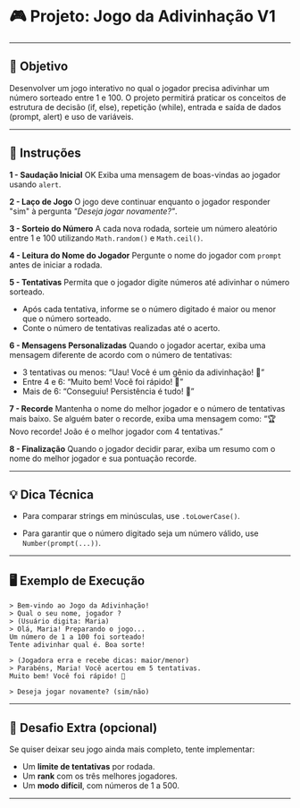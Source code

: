 # 🎮 Projeto: Jogo da Adivinhação V1

---

## 🎯 Objetivo
Desenvolver um jogo interativo no qual o jogador precisa adivinhar um número sorteado entre 1 e 100. O projeto permitirá praticar os conceitos de estrutura de decisão (if, else), repetição (while), entrada e saída de dados (prompt, alert) e uso de variáveis.

---

## 📝 Instruções

**1 - Saudação Inicial** OK
Exiba uma mensagem de boas-vindas ao jogador usando `alert`.

**2 - Laço de Jogo**
O jogo deve continuar enquanto o jogador responder "sim" à pergunta *"Deseja jogar novamente?"*.

**3 - Sorteio do Número**
A cada nova rodada, sorteie um número aleatório entre 1 e 100 utilizando `Math.random()` e `Math.ceil()`.

**4 - Leitura do Nome do Jogador**
Pergunte o nome do jogador com `prompt` antes de iniciar a rodada.

**5 - Tentativas**
Permita que o jogador digite números até adivinhar o número sorteado.

- Após cada tentativa, informe se o número digitado é maior ou menor que o número sorteado.
- Conte o número de tentativas realizadas até o acerto.

**6 - Mensagens Personalizadas**
Quando o jogador acertar, exiba uma mensagem diferente de acordo com o número de tentativas:

- 3 tentativas ou menos: “Uau! Você é um gênio da adivinhação! 🧠”
- Entre 4 e 6: “Muito bem! Você foi rápido! 🚀”
- Mais de 6: “Conseguiu! Persistência é tudo! 💪”

**7 - Recorde**
Mantenha o nome do melhor jogador e o número de tentativas mais baixo.
Se alguém bater o recorde, exiba uma mensagem como:
“🏆 Novo recorde! João é o melhor jogador com 4 tentativas.”

**8 - Finalização**
Quando o jogador decidir parar, exiba um resumo com o nome do melhor jogador e sua pontuação recorde.

---

## 💡 Dica Técnica

- Para comparar strings em minúsculas, use `.toLowerCase()`.

- Para garantir que o número digitado seja um número válido, use `Number(prompt(...))`.

---

## 🖥️ Exemplo de Execução
```text
> Bem-vindo ao Jogo da Adivinhação!
> Qual o seu nome, jogador ?
> (Usuário digita: Maria)
> Olá, Maria! Preparando o jogo...
Um número de 1 a 100 foi sorteado!
Tente adivinhar qual é. Boa sorte!

> (Jogadora erra e recebe dicas: maior/menor)
> Parabéns, Maria! Você acertou em 5 tentativas.
Muito bem! Você foi rápido! 🚀

> Deseja jogar novamente? (sim/não)
```

---

## 🌟 Desafio Extra (opcional)
Se quiser deixar seu jogo ainda mais completo, tente implementar:

- Um **limite de tentativas** por rodada.
- Um **rank** com os três melhores jogadores.
- Um **modo difícil**, com números de 1 a 500.

---